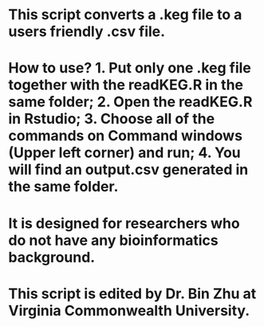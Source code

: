 # This script converts a .keg file to a users friendly .csv file. 
# How to use? 1. Put only one .keg file together with the readKEG.R in the same folder; 2. Open the readKEG.R in Rstudio; 3. Choose all of the commands on Command windows (Upper left corner) and run; 4. You will find an output.csv generated in the same folder.

# It is designed for researchers who do not have any bioinformatics background.

# This script is edited by Dr. Bin Zhu at Virginia Commonwealth University.
